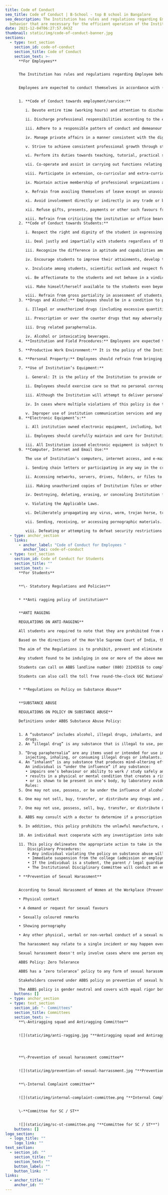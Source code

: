 ```yaml
---
title: Code of Conduct
seo_title: Code of Conduct | B-School - top B school in Bangalore
seo_description: The Institution has rules and regulations regarding Employee
  behavior that are necessary for the efficient operation of the Institution
date: 2021-12-04T06:27:57.043Z
thumbnail: static/img/code-of-conduct-banner.jpg
sections:
  - type: text_section
    section_id: code-of-conduct
    section_title: Code of Conduct
    section_text: >-
      **F﻿or Employees**


      The Institution has rules and regulations regarding Employee behaviour that are necessary for the efficient operation of the Institution and for the benefit and safety of all Employees as well as Students (“Code of Conduct”). Code of Conduct that interferes with operations or that is offensive to students or co-workers or Management will not be tolerated, and will be grounds for disciplinary action, up to and including termination. 


      Employees are expected to conduct themselves in accordance with (but not limited to) the following guidelines:  


      1. **Code of Conduct towards employment/service:** 

         i. Devote entire time (working hours) and attention to discharge the duties and responsibilities. 

         ii. Discharge professional responsibilities according to the existing rules and adhere to procedures and methods consistent with the employment/service. 

         iii. Adhere to a responsible pattern of conduct and demeanour expected by the community. 

         iv. Manage private affairs in a manner consistent with the dignity of employment/service. 

         v. Strive to achieve consistent professional growth through study and research. 

         vi. Perform its duties towards teaching, tutorial, practical seminars, and research work conscientiously and with dedication. 

         vii. Co-operate and assist in carrying out functions relating to the educational responsibilities of the Institute, such as assisting in appraising applications for admission, advising and counseling students as well as assisting the conduct of examinations, including supervision, invigilation, and evaluation. 

         viii. Participate in extension, co-curricular and extra-curricular activities including community service. 

         ix. Maintain active membership of professional organizations and strive to improve education and profession. 

         x. Refrain from availing themselves of leave except on unavoidable grounds and as far as practicable with prior intimation, keeping in view their particular responsibility for completion of academic schedule. 

         xi. Avoid involvement directly or indirectly in any trade or business or a vocation or undertake any other employment. 

         xii. Refuse gifts, presents, payments or other such favours from students, parents, suppliers, contractors or dealers. 

         xiii. Refrain from criticizing the institution or office bearers of the institution or institution’s policies in any media including print and social media or making false allegations to Government authorities while working in the institution or after leaving the institution. 
      2. **Code of Conduct towards Students:** 

         i. Respect the right and dignity of the student in expressing his/her opinion. 

         ii. Deal justly and impartially with students regardless of their religion, caste, political, economic, social, and physical characteristics. 

         iii. Recognize the difference in aptitude and capabilities among students and strive to meet their individual needs. 

         iv. Encourage students to improve their attainments, develop their personalities and at the same time contribute to community welfare. 

         v. Inculcate among students, scientific outlook and respect for physical labour and ideals of democracy, patriotism and peace. 

         vi. Be affectionate to the students and not behave in a vindictive manner towards any of them for any reason. 

         vii. Make himself/herself available to the students even beyond the class hours and help and guide them without any remuneration or reward. 

         viii. Refrain from gross partiality in assessment of students, deliberately over-marking, under-marking, or attempts at victimization on any grounds. 
      3. **Drugs and Alcohol:** Employees should be in a condition to perform their duties safely and efficiently, in the interests of their fellow Employees and the public as well as themselves. Consumption of drugs and alcohol, and/or under its influence during working hours, are inconsistent with the goals of Institution. This policy applies to alcohol and to all substances such as drugs, or medication or any other substance which may be illegal, and which could impair an Employee's ability physically and/or mentally to effectively and safely perform the functions and duties of the Employee's position in the Institution. The Institution strictly prohibits the manufacture, distribution, dispensing, possession, use, and/or sale of controlled substances, including any of the following items by any individuals: 

         i. Illegal or unauthorized drugs (including excessive quantities of prescription drugs) and any other chemical substances that may affect an individual’s sense, responses, motor functions or alter or affect a person’s performance, judgment, reactions or senses. 

         ii. Prescription or over the counter drugs that may adversely influence performance or behavior when taken. 

         iii. Drug related paraphernalia. 

         iv. Alcohol or intoxicating beverages.  
      4. **Institution and Field Procedures:** Employees are expected to maintain a productive work environment that is free from harassing or disruptive activity. No form of harassment and/or discrimination will be tolerated including harassment for the following reason: race, colour, religion, creed, sex, affectional and/or sexual orientation, national origin, age, ancestry, ethnicity, disability, caregiver status, pregnancy, citizenship, alienage, marital status, partnership or civil union status, familial status, military or veteran status, genetic information, medical condition (genetic characteristics, cancer or a record or history of cancer), a typical hereditary cellular or blood trait, gender identity or expression, transgender status, gender dysphoria, status as a victim of domestic violence, status as a victim of stalking and sex offenses, or present or past history of mental disorder, mental retardation, learning disability or physical disability including, but not limited to, blindness. Special attention should be paid to prohibition of Sexual Harassment at workplace. 

      5. **Productive Work Environment:** It is the policy of the Institution to promote a productive work environment and not to tolerate verbal or physical conduct by any Employee that harasses, disrupts, or interferes with another's work performance or that creates an intimidating, offensive, or hostile environment. 

      6. **Personal Property:** Employees should refrain from bringing unnecessary or inappropriate personal property to work. Employees are expected to exercise reasonable care to safeguard personal items brought to work. The Institution is not responsible for the loss, damage, or theft of personal belongings, and Employees are advised not to carry unnecessary amounts of cash or other valuables with them when they come to work. Articles of personal property found on the Institution premises should be returned to the owner, if known, or submitted to the HR Department.  

      7. **Use of Institution’s Equipment:** 

         i. General: It is the policy of the Institution to provide or contract for the communication services and equipment reasonably necessary to promote the efficient conduct of its Employees. Institution equipment and property are subject to search and surveillance at all times. Employees should have no expectation of privacy in regards to the use of Institution equipment and property.  

         ii. Employees should exercise care so that no personal correspondence appears to be an official communication of the Institution. Personalized Institution stationery may only be issued by the Institution. Employees shall not use the Institution’s address for receiving personal mail/ postal letter/ courier or use Institution stationery or postage for personal letters. 

         iii. Although the Institution will attempt to deliver personal messages to Employees, it cannot and does not accept responsibility for the prompt or accurate relay of such messages. 

         iv. In cases where multiple violations of this policy is due to the willful intention of the Employees, which result in multiple equipment replacements, such an Employee(s) may lose their privileges to utilize Institution equipment(s), and may be subject to disciplinary action, up to and including termination. 

         v. Improper use of institution communication services and any equipment may result in disciplinary action. 
      8. **Electronic Equipment’s:**  

         i. All institution owned electronic equipment, including, but not limited to computers (desktops, laptops, netbooks, tablets, etc.), are intended primarily for teaching-related purposes. 

         ii. Employees should carefully maintain and care for Institution issued electronic equipment and all related accessories. Failure to do so may result in disciplinary action. All electronic equipment should be kept in good condition. If the equipment is lost, stolen, damaged, or not functioning, it must be promptly brought to the attention of the HR Department. 

         iii. All Institution issued electronic equipment is subject to usage monitoring. The Institution has the right to monitor and preserve any communications that use the Institution’s networks in any way, including, but not limited to, data, voicemail, telephone logs, internet use, and network traffic to determine proper use. In addition, the Institution reserves the right to, and may be required by law, to review or retain personal and Institution data. 
      9. **Computer, Internet and Email Use:** 

         The use of Institution’s computers, internet access, and e-mail is intended primarily for Institution and for authorized purposes. Institution’s computers and internet access may not be utilized to engage in prohibited conduct as defined hereunder, but not limited to:  

         i. Sending chain letters or participating in any way in the creation or transmission of unsolicited commercial e-mail that is unrelated to legitimate Institution purposes. 

         ii. Accessing networks, servers, drives, folders, or files to which the Employee has not been granted access or authorization from someone with the right to make such a grant. 

         iii. Making unauthorized copies of Institution files or other Institution data. 

         iv. Destroying, deleting, erasing, or concealing Institution files or other Institution data, or otherwise making such files or data unavailable or inaccessible to the Institution  

         v. Violating the Applicable Laws. 

         vi. Deliberately propagating any virus, worm, trojan horse, trap-door program code, or other code or file designed to disrupt, disable, impair, or otherwise harm either the Institution’s networks or systems or those of any other individual or entity. 

         vii. Sending, receiving, or accessing pornographic materials. 

         viii. Defeating or attempting to defeat security restrictions on Institution systems and applications.
  - type: anchor_section
    links:
      - anchor_label: "Code of Conduct for Employees "
        anchor_loc: code-of-conduct
  - type: text_section
    section_id: Code of Conduct for Students
    section_title: ""
    section_text: >-
      **F﻿or Students**


      **\-﻿ Statutory Regulations and Policies**


      * **Anti ragging policy of institution**


      **ANTI RAGGING

      REGULATIONS ON ANTI-RAGGING**

      All students are required to note that they are prohibited from engaging in any form of ragging.

      Based on the directions of the Hon'ble Supreme Court of India, the UGC (University Grants Commission) framed the “UGC Regulations on curbing the menace of ragging in Higher Educational Institutions, 2009”. https://www.ugc.ac.in/oldpdf/ragging/gazzetaug2010.pdf 

      The aim of the Regulations is to prohibit, prevent and eliminate the scourge of ragging including any conduct by any student or students whether by words spoken or written or by an act which has the effect of teasing, treating or handling with rudeness a fresher or any other student, or indulging in rowdy or indisciplined activities by any student or students which causes or is likely to cause annoyance, hardship or psychological harm or to raise fear or apprehension thereof in any fresher or any other student or asking any student to do any act which such student will not in the ordinary course do and which has the effect of causing or generating a sense of shame, or torment or embarrassment so as to adversely affect the physique or psyche of such fresher or any other student, with or without an intent to derive a sadistic pleasure or showing off power, authority or superiority by a student over any fresher or any other student, in all higher education institutions in the country, and thereby, to provide for the healthy development, physically and psychologically, of all students.

      Any student found to be indulging in one or more of the above mentioned activities is liable to be punished. Punishment could include expulsion from the Institute, suspension from the Institute for a limited period, a fine with a public apology, withholding of scholarships, debarring from representation in events, withholding of results and suspension or expulsion from the hostel.

      Students can call on ABBS landline number (080) 23245516 to complain about ragging.

      Students can also call the toll free round-the-clock UGC National Anti-ragging Helpline 1800- 180-5522 or write email to helpline@antiragging.in.


      * **Regulations on Policy on Substance Abuse**


      **SUBSTANCE ABUSE

      REGULATIONS ON POLICY ON SUBSTANCE ABUSE**

      Definitions under ABBS Substance Abuse Policy:


      1. A “substance” includes alcohol, illegal drugs, inhalants, and prescription and over-the counter
         drugs.
      2. An “illegal drug” is any substance that is illegal to use, possess, sell, or transfer.

      3. “Drug paraphernalia” are any items used or intended for use in making, packaging, concealing,
         injecting, inhaling, or consuming illegal drugs or inhalants.
      4. An “inhalant” is any substance that produces mind-altering effects when inhaled.
         An individual is “under the influence” if any substance:
         • impairs one’s behaviour or ability to work / study safely and productively;
         • results in a physical or mental condition that creates a risk to one’s own safety, the safety of others, or campus property;
         • or is shown to be present in one’s body, by laboratory evidence, in one or more than one identifiable trace.
         Rules:
      5. One may not use, possess, or be under the influence of alcohol and/ or illegal drugs on institution premises.

      6. One may not sell, buy, transfer, or distribute any drugs and / or drug paraphernalia. It is against the law to do so and there will be legal consequences.

      7. One may not use, possess, sell, buy, transfer, or distribute One may not use or be under the influence of inhalants.

      8. ABBS may consult with a doctor to determine if a prescription or over-the-counter drug may create a risk if one uses it on the campus.

      9. In addition, this policy prohibits the unlawful manufacture, dispensing or distribution of illicit drugs and alcohol by any individual on institution premises, while conducting institution business off the premises, or as part of any institution sponsored activities.

      10. An individual must cooperate with any investigation into substance abuse. An investigation may include tests to detect the use of alcohol, drugs, or inhalants.

      11. This policy delineates the appropriate action to take in the event that any individual exhibits behavior consistent with alcohol or drug use in the institution.
          Disciplinary Procedures:
          • Any individual violating the policy on substance abuse will face:
          • Immediate suspension from the college (admission or employment) pending enquiry.
          • If the individual is a student, the parent / legal guardian will be informed immediately and will be expected to meet the Director at the earliest.
          • The Institutional Disciplinary Committee will conduct an enquiry and submit the report to the Director who will initiate further action in consultation with the Executive Director and Dean. 

      * **Prevention of Sexual Harassment**


      According to Sexual Harassment of Women at the Workplace (Prevention, Prohibition and Redressal) Act 2013. Sexual harassment is any unwelcome sexually determined behaviour, such as:-

      • Physical contact

      • A demand or request for sexual favours

      • Sexually coloured remarks

      • Showing pornography

      • Any other physical, verbal or non-verbal conduct of a sexual nature.

      The harassment may relate to a single incident or may happen over time whether directly or by implication.

      Sexual harassment doesn't only involve cases where one person engages in conduct that requests or implies sexual favours or any form of relationship in return for some benefit or safety from reprisal. Sexual harassment could also arise if the action or conduct creates a hostile work or school environment. (e.g., eve teasing, making unwelcome or suggestive sexual remarks or comments, improper touching or inappropriate staring).

      ABBS Policy: Zero Tolerance

      ABBS has a ‘zero tolerance’ policy to any form of sexual harassment. Even a single incident of sexual harassment, if found to be true after investigation as per this policy, will be met with the strictest disciplinary action based on the nature and intensity of the violation. The consequences of violation may even include termination of Admission or expulsion from ABBS and payment of compensation to the victim directly by the person found guilty of sexual harassment. If required by law, ABBS may also report the incident to the police or other authorities for criminal action to be initiated.

      Stakeholders covered under ABBS policy on prevention of sexual harassment:

      The ABBS policy is gender neutral and covers with equal rigor both women and men, including same-sex harassment. This policy will also be applied to protect all students of the ABBS community, irrespective of gender and age, from any form of sexual harassment. The overall goal of the policy is to facilitate a safe working and educational environment for all individuals.
    buttons: []
  - type: anchor_section
  - type: text_section
    section_id: "- Committees"
    section_title: Committees
    section_text: >-
      **\-Antiragging squad and Antiragging Committee**


      ![](static/img/anti-ragging.jpg "**Antiragging squad and Antiragging Committee**")




      **\-Prevention of sexual harassment committee**


      ![](static/img/prevention-of-sexual-harrassment.jpg "**Prevention of sexual harassment committee**")


      **\-Internal Complaint committee**


      ![](static/img/internal-complaint-committee.png "**Internal Complaint committee**")


      \-**Committee for SC / ST**


      ![](static/img/sc-st-committee.png "**Committee for SC / ST**")
    buttons: []
logo_section:
  - logo_title: ""
    logo_link: ""
text_section:
  - section_id: ""
    section_title: ""
    section_text: ""
    button_label: ""
    button_link: ""
links:
  - anchor_title: ""
    anchor_id: ""
---
```

